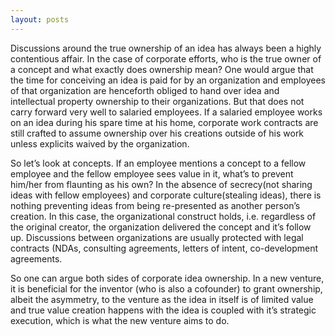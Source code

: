 ```yaml
---
layout: posts
---
```

Discussions around the true ownership of an idea has always been a highly contentious affair. In the case of corporate efforts, who is the true owner of a concept and what exactly does ownership mean? One would argue that the time for conceiving an idea is paid for by an organization and employees of that organization are henceforth obliged to hand over idea and intellectual property ownership to their organizations. But that does not carry forward very well to salaried employees. If a salaried employee works on an idea during his spare time at his home, corporate work contracts are still crafted to assume ownership over his creations outside of his work unless explicits waived by the organization.

So let’s look at concepts. If an employee mentions a concept to a fellow employee and the fellow employee sees value in it, what’s to prevent him/her from flaunting as his own? In the absence of secrecy(not sharing ideas with fellow employees) and corporate culture(stealing ideas), there is nothing preventing ideas from being re-presented as another person’s creation. In this case, the organizational construct holds, i.e. regardless of the original creator, the organization delivered the concept and it’s follow up. Discussions between organizations are usually protected with legal contracts (NDAs, consulting agreements, letters of intent, co-development agreements.

So one can argue both sides of corporate idea ownership. In a new venture, it is beneficial for the inventor (who is also a cofounder) to grant ownership, albeit the asymmetry, to the venture as the idea in itself is of limited value and true value creation happens with the idea is coupled with it’s strategic execution, which is what the new venture aims to do.